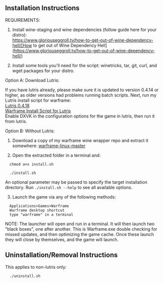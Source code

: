 ## Installation Instructions

REQUIREMENTS:  

1. Install wine-staging and wine dependencies (follow guide here for your distro):  
https://www.gloriouseggroll.tv/how-to-get-out-of-wine-dependency-hell/[How to get out of Wine Dependency Hell](https://www.gloriouseggroll.tv/how-to-get-out-of-wine-dependency-hell/)  

2. Install some tools you'll need for the script: winetricks, tar, git, curl, and wget packages for your distro.  

Option A: Download Lutris:  

If you have lutris already, please make sure it is updated to version 0.4.14 or higher, as older versions had problems running batch scripts.  Next, run my Lutris install script for warframe:  
[Lutris 0.4.18](https://lutris.net/downloads/)  
[Warframe Install Script for Lutris](https://lutris.net/games/warframe/)  
Enable DXVK in the configuration options for the game in lutris, then run it from lutris.

Option B: Without Lutris:  

1. Download a copy of my warframe wine wrapper repo and extract it somewhere: [warframe-linux-master](https://github.com/GloriousEggroll/warframe-linux/archive/master.zip)  

2. Open the extracted folder in a terminal and:  

```shell
  chmod a+x install.sh
```

```shell
  ./install.sh
```

An optional parameter may be passed to specify the target installation
directory. Run `./install.sh --help` to see all available options.

3. Launch the game via any of the following methods:  

```
  Applications>Games>Warframe
  Warframe desktop shortcut
  type "warframe" in a terminal
```

NOTE: The launcher will open and run in a terminal. It will then launch two "black boxes", one after another. This is Warframe.exe double checking for missed updates, and then optimizing the game cache. Once these launch they will close by themselves, and the game will launch.

## Uninstallation/Removal Instructions
This applies to non-lutris only: 

```shell
  ./uninstall.sh
```

